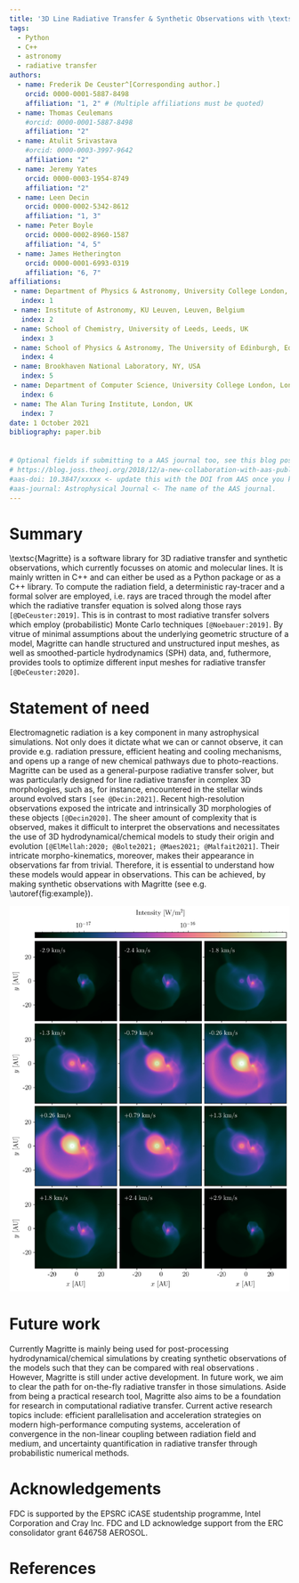 ```yaml
---
title: '3D Line Radiative Transfer & Synthetic Observations with \textsc{Magritte}'
tags:
  - Python
  - C++
  - astronomy
  - radiative transfer
authors:
  - name: Frederik De Ceuster^[Corresponding author.]
    orcid: 0000-0001-5887-8498
    affiliation: "1, 2" # (Multiple affiliations must be quoted)
  - name: Thomas Ceulemans
    #orcid: 0000-0001-5887-8498
    affiliation: "2"
  - name: Atulit Srivastava
    #orcid: 0000-0003-3997-9642
    affiliation: "2"
  - name: Jeremy Yates
    orcid: 0000-0003-1954-8749
    affiliation: "2"
  - name: Leen Decin
    orcid: 0000-0002-5342-8612
    affiliation: "1, 3"
  - name: Peter Boyle
    orcid: 0000-0002-8960-1587
    affiliation: "4, 5"
  - name: James Hetherington
    orcid: 0000-0001-6993-0319
    affiliation: "6, 7"
affiliations:
 - name: Department of Physics & Astronomy, University College London, London, UK
   index: 1
 - name: Institute of Astronomy, KU Leuven, Leuven, Belgium
   index: 2
 - name: School of Chemistry, University of Leeds, Leeds, UK
   index: 3
 - name: School of Physics & Astronomy, The University of Edinburgh, Edinburgh, UK
   index: 4
 - name: Brookhaven National Laboratory, NY, USA
   index: 5
 - name: Department of Computer Science, University College London, London, UK
   index: 6
 - name: The Alan Turing Institute, London, UK
   index: 7
date: 1 October 2021
bibliography: paper.bib


# Optional fields if submitting to a AAS journal too, see this blog post:
# https://blog.joss.theoj.org/2018/12/a-new-collaboration-with-aas-publishing
#aas-doi: 10.3847/xxxxx <- update this with the DOI from AAS once you know it.
#aas-journal: Astrophysical Journal <- The name of the AAS journal.
---
```



# Summary

\textsc{Magritte} is a software library for 3D radiative transfer and synthetic observations,
which currently focusses on atomic and molecular lines.
It is mainly written in C++ and can either be used as a Python package or
as a C++ library. To compute the radiation field, a deterministic ray-tracer
and a formal solver are employed, i.e. rays are traced through the model after which the
radiative transfer equation is solved along those rays `[@DeCeuster:2019]`. This
is in contrast to most radiative transfer solvers which employ (probabilistic)
Monte Carlo techniques `[@Noebauer:2019]`. By vitrue of minimal assumptions about
the underlying geometric structure of a model, Magritte can handle structured and
unstructured input meshes, as well as smoothed-particle hydrodynamics (SPH) data, and,
futhermore, provides tools to optimize different input meshes for radiative transfer
`[@DeCeuster:2020]`.


# Statement of need

Electromagnetic radiation is a key component in many astrophysical simulations.
Not only does it dictate what we can or cannot observe, it can provide e.g. radiation
pressure, efficient heating and cooling mechanisms, and opens up a range of new
chemical pathways due to photo-reactions. Magritte can be used as a
general-purpose radiative transfer solver, but was particularly designed for
line radiative transfer in complex 3D morphologies, such as, for instance,
encountered in the stellar winds around evolved stars `[see @Decin:2021]`.
Recent high-resolution observations exposed the intricate and intrinsically 3D
morphologies of these objects `[@Decin2020]`. The sheer amount of complexity that is
observed, makes it difficult to interpret the observations and necessitates the use of
3D hydrodynamical/chemical models to study their origin and evolution `[@ElMellah:2020;
@Bolte2021; @Maes2021; @Malfait2021]`. Their intricate morpho-kinematics, moreover,
makes their appearance in observations far from trivial. Therefore, it is essential to
understand how these models would appear in observations. This can be achieved, by
making synthetic observations with Magritte (see e.g. \autoref{fig:example}).

![Example of a synthetic observation of the CO($v=0$, $J=1-0$)-transition, made with Magritte for a hydrodynamics model of an asymptotic giant branch (AGB) star, as it is perturbed by a companion. This is model \textsc{v10e50} in `[@Malfait:2021]` \label{fig:example}](example.png)


# Future work

Currently Magritte is mainly being used for post-processing hydrodynamical/chemical
simulations by creating synthetic observations of the models such that they can be
compared with real observations . However, Magritte is still under active development.
In future work, we aim to clear the path for on-the-fly radiative transfer in those
simulations. Aside from being a practical research tool, Magritte also aims to be a
foundation for research in computational radiative transfer. Current active research
topics include: efficient parallelisation and acceleration strategies on modern
high-performance computing systems, acceleration of convergence in the non-linear
coupling between radiation field and medium, and uncertainty quantification
in radiative transfer through probabilistic numerical methods.


# Acknowledgements

FDC is supported by the EPSRC iCASE studentship programme, Intel Corporation and Cray Inc.
FDC and LD acknowledge support from the ERC consolidator grant 646758 AEROSOL.

# References
